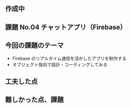 ## 作成中

## 課題 No.04 チャットアプリ（Firebase）

## 今回の課題のテーマ

- Firebase のリアルタイム通信を活かしたアプリを制作する
- オブジェクト指向で設計・コーディングしてみる

## 工夫した点

## 難しかった点、課題
